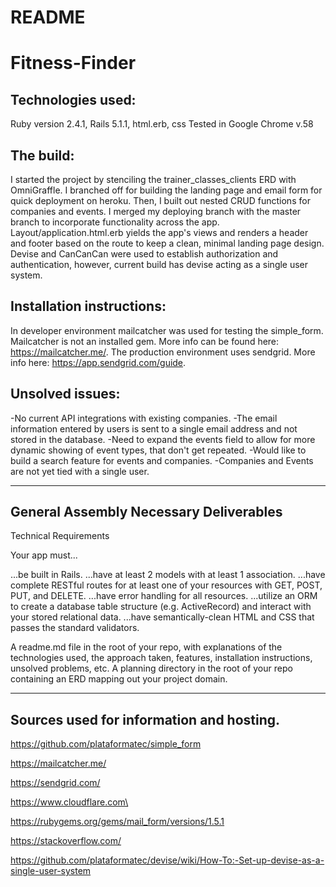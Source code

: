 # README

# Fitness-Finder


## Technologies used:
Ruby version 2.4.1, Rails 5.1.1, html.erb, css
Tested in Google Chrome v.58


## The build:
I started the project by stenciling the trainer_classes_clients ERD with OmniGraffle. I branched off for building the landing page and email form for quick deployment on heroku. Then, I built out nested CRUD functions for companies and events. I merged my deploying branch with the master branch to incorporate functionality across the app. Layout/application.html.erb yields the app's views and renders a header and footer based on the route to keep a clean, minimal landing page design. Devise and CanCanCan were used to establish authorization and authentication, however, current build has devise acting as a single user system.


## Installation instructions:
In developer environment mailcatcher was used for testing the simple_form. Mailcatcher is not an installed gem. More info can be found here: https://mailcatcher.me/.
The production environment uses sendgrid. More info here: https://app.sendgrid.com/guide.


## Unsolved issues:
-No current API integrations with existing companies.
-The email information entered by users is sent to a single email address and not stored in the database.
-Need to expand the events field to allow for more dynamic showing of event types, that don't get repeated.
-Would like to build a search feature for events and companies.
-Companies and Events are not yet tied with a single user.


***
## General Assembly Necessary Deliverables

Technical Requirements

Your app must...

...be built in Rails.
...have at least 2 models with at least 1 association.
...have complete RESTful routes for at least one of your resources with GET, POST, PUT, and DELETE.
...have error handling for all resources.
...utilize an ORM to create a database table structure (e.g. ActiveRecord) and interact with your stored relational data.
...have semantically-clean HTML and CSS that passes the standard validators.

A readme.md file in the root of your repo, with explanations of the technologies used, the approach taken, features, installation instructions, unsolved problems, etc.
A planning directory in the root of your repo containing an ERD mapping out your project domain.

***

## Sources used for information and hosting.
https://github.com/plataformatec/simple_form

https://mailcatcher.me/

https://sendgrid.com/

https://www.cloudflare.com\

https://rubygems.org/gems/mail_form/versions/1.5.1

https://stackoverflow.com/

https://github.com/plataformatec/devise/wiki/How-To:-Set-up-devise-as-a-single-user-system
